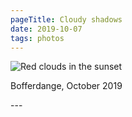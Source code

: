 ```yaml
---
pageTitle: Cloudy shadows
date: 2019-10-07
tags: photos
---
```

<p><img src="/assets/images/sunset-cloudy.jpg" alt="Red clouds in the sunset" /></p>
<p>Bofferdange, October 2019</p>
---
